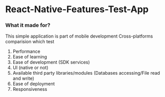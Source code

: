 # React-Native-Features-Test-App

### What it made for?
This simple application is part of mobile development Cross-platforms comparision which test
1. Performance
2. Ease of learning
3. Ease of development (SDK services)
4. UI (native or not)
5. Available third party libraries/modules (Databases accessing/File read and write)
6. Ease of deployment
7. Responsiveness
